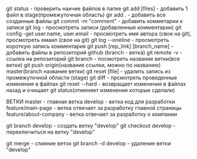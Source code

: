 git status - проверить наичие файлов в папке
git add [files] - добавить 1 файл в stage(промежуточная область)
gir add . - добавить все созданные файлы
git commit -m "comment" - добавить комметарии к записи
git log - просмотреть записи (добавленные комментарии)
git config -get user.name, user.email - просмотреть имя автора (свое на git), просмотреть емаил (свое на git)
git log --oneline - просмотреть короткую запись комментария
git push [rep_link] [branch_name] - добавить файлы в репозиторий github (branch - ветка)
git remote -v - ссылка на репозиторий
git branch - посмотреть название ветки(все ветки)
git push origin(название ссылки, можно по названию) master(branch название ветки)
git reset [file] - удалить запись из промежуточной области (stage)
git diff - прсмотреть проведенные изменения в файлах
git reset --hard - возвращает изменения в файлах назад и очищает git status(отменяет изменения которые сделали)


ВЕТКИ
master - главная ветка
develop - ветка код для разработки
feature/main-page - ветка отвечает за разработку главной страницы
feature/about-company - ветка отвечает за разработку о компании

git branch develop - создать ветку "develop"
git checkout develop - переключиться на ветку "develop"

git merge - слияние веток
git branch -d develop - удаление ветки "develop"

